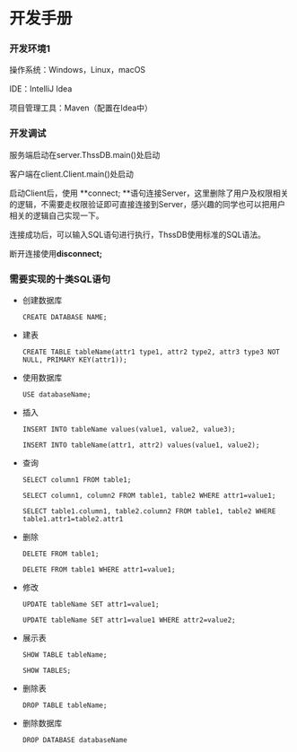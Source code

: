 # 开发手册

### 开发环境1

操作系统：Windows，Linux，macOS

IDE：IntelliJ Idea

项目管理工具：Maven（配置在Idea中）



### 开发调试

服务端启动在server.ThssDB.main()处启动

客户端在client.Client.main()处启动

启动Client后，使用 **connect; **语句连接Server，这里删除了用户及权限相关的逻辑，不需要走权限验证即可直接连接到Server，感兴趣的同学也可以把用户相关的逻辑自己实现一下。

连接成功后，可以输入SQL语句进行执行，ThssDB使用标准的SQL语法。

断开连接使用**disconnect;**



### 需要实现的十类SQL语句

* 创建数据库

  `CREATE DATABASE NAME;`

* 建表

  `CREATE TABLE tableName(attr1 type1, attr2 type2, attr3 type3 NOT NULL, PRIMARY KEY(attr1));`

* 使用数据库

  `USE databaseName;`

* 插入

  `INSERT INTO tableName values(value1, value2, value3);`

  `INSERT INTO tableName(attr1, attr2) values(value1, value2);`

* 查询

  `SELECT column1 FROM table1;`

  `SELECT column1, column2 FROM table1, table2 WHERE attr1=value1;`

  `SELECT table1.column1, table2.column2 FROM table1, table2 WHERE table1.attr1=table2.attr1`

* 删除

  `DELETE FROM table1;`

  `DELETE FROM table1 WHERE attr1=value1;`

* 修改

  `UPDATE tableName SET attr1=value1;`

  `UPDATE tableName SET attr1=value1 WHERE attr2=value2;`

* 展示表

  `SHOW TABLE tableName;`

  `SHOW TABLES;`

* 删除表

  `DROP TABLE tableName;`

* 删除数据库

  `DROP DATABASE databaseName`
